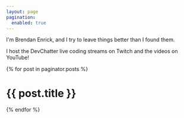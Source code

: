 ```yaml
---
layout: page
pagination: 
  enabled: true
---
```


I'm Brendan Enrick, and I try to leave things better than I found them.

I host the DevChatter live coding streams on Twitch and the videos on YouTube!

{% for post in paginator.posts %}
  <h1>{{ post.title }}</h1>
{% endfor %}
